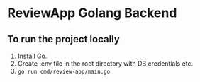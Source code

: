 # ReviewApp Golang Backend

## To run the project locally

1. Install Go.
2. Create .env file in the root directory with DB credentials etc.
3. `go run cmd/review-app/main.go`

